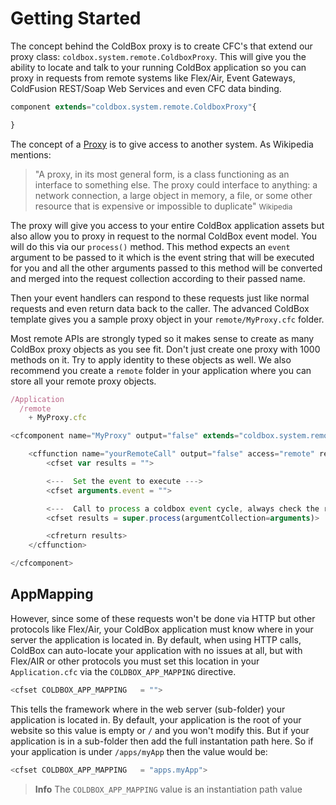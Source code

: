 # Getting Started

The concept behind the ColdBox proxy is to create CFC's that extend our proxy class: `coldbox.system.remote.ColdboxProxy`. This will give you the ability to locate and talk to your running ColdBox application so you can proxy in requests from remote systems like Flex/Air, Event Gateways, ColdFusion REST/Soap Web Services and even CFC data binding. 

```js
component extends="coldbox.system.remote.ColdboxProxy"{

}
```

The concept of a [Proxy](http://en.wikipedia.org/wiki/Proxy_pattern) is to give access to another system. As Wikipedia mentions:

> "A proxy, in its most general form, is a class functioning as an interface to something else. The proxy could interface to anything: a network connection, a large object in memory, a file, or some other resource that is expensive or impossible to duplicate" <small> Wikipedia </small>

The proxy will give you access to your entire ColdBox application assets but also allow you to proxy in request to the normal ColdBox event model. You will do this via our `process()` method. This method expects an `event` argument to be passed to it which is the event string that will be executed for you and all the other arguments passed to this method will be converted and merged into the request collection according to their passed name. 

Then your event handlers can respond to these requests just like normal requests and even return data back to the caller. The advanced ColdBox template gives you a sample proxy object in your `remote/MyProxy.cfc` folder.

Most remote APIs are strongly typed so it makes sense to create as many ColdBox proxy objects as you see fit. Don't just create one proxy with 1000 methods on it. Try to apply identity to these objects as well. We also recommend you create a `remote` folder in your application where you can store all your remote proxy objects.

```js
/Application
  /remote
    + MyProxy.cfc
```



```js
<cfcomponent name="MyProxy" output="false" extends="coldbox.system.remote.ColdboxProxy">

	<cffunction name="yourRemoteCall" output="false" access="remote" returntype="YourType" hint="Your Hint">
		<cfset var results = "">

		<---  Set the event to execute --->
		<cfset arguments.event = "">

		<---  Call to process a coldbox event cycle, always check the results as they might not exist. --->
		<cfset results = super.process(argumentCollection=arguments)>

		<cfreturn results>
	</cffunction>

</cfcomponent>
```

## AppMapping

However, since some of these requests won't be done via HTTP but other protocols like Flex/Air, your ColdBox application must know where in your server the application is located in. By default, when using HTTP calls, ColdBox can auto-locate your application with no issues at all, but with Flex/AIR or other protocols you must set this location in your `Application.cfc` via the `COLDBOX_APP_MAPPING` directive.

```js
<cfset COLDBOX_APP_MAPPING   = "">
```

This tells the framework where in the web server (sub-folder) your application is located in. By default, your application is the root of your website so this value is empty or `/` and you won't modify this. But if your application is in a sub-folder then add the full instantation path here. So if your application is under `/apps/myApp` then the value would be:

```js
<cfset COLDBOX_APP_MAPPING   = "apps.myApp">
```

> **Info** The `COLDBOX_APP_MAPPING` value is an instantiation path value
